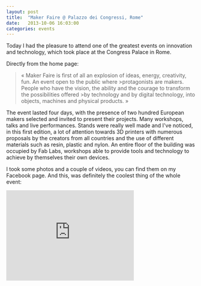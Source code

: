 ```yaml
---
layout: post
title:  "Maker Faire @ Palazzo dei Congressi, Rome"
date:   2013-10-06 16:03:00
categories: events
---
```


Today I had the pleasure to attend one of the greatest events on innovation and technology, which took place at the Congress Palace in Rome.

Directly from the home page:

>« Maker Faire is first of all an explosion of ideas, energy, creativity, fun. An event open to the public where >protagonists are makers. People who have the vision, the ability and the courage to transform the possibilities offered >by technology and by digital technology, into objects, machines and physical products. »

The event lasted four days, with the presence of two hundred European makers selected and invited to present their projects. Many workshops, talks and live performances. Stands were really well made and I've noticed, in this first edition, a lot of attention towards 3D printers with numerous proposals by the creators from all countries and the use of different materials such as resin, plastic and nylon. An entire floor of the building was occupied by Fab Labs, workshops able to provide tools and technology to achieve by themselves their own devices.

I took some photos and a couple of videos, you can find them on my Facebook page. And this, was definitely the coolest thing of the whole event:

<iframe src="http://www.facebook.com/video/embed?video_id=10202112653968652" width="340" height="240" frameborder="0"></iframe>
